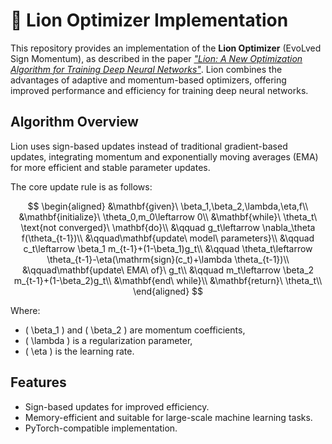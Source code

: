 # 🦁 Lion Optimizer Implementation

This repository provides an implementation of the **Lion Optimizer** (EvoLved Sign Momentum), as described in the paper [*"Lion: A New Optimization Algorithm for Training Deep Neural Networks"*](https://arxiv.org/abs/2302.06675). Lion combines the advantages of adaptive and momentum-based optimizers, offering improved performance and efficiency for training deep neural networks.

## Algorithm Overview

Lion uses sign-based updates instead of traditional gradient-based updates, integrating momentum and exponentially moving averages (EMA) for more efficient and stable parameter updates.

The core update rule is as follows:

$$
\begin{aligned}
&\mathbf{given}\ \beta_1,\beta_2,\lambda,\eta,f\\
&\mathbf{initialize}\ \theta_0,m_0\leftarrow 0\\
&\mathbf{while}\ \theta_t\ \text{not converged}\ \mathbf{do}\\
&\qquad g_t\leftarrow \nabla_\theta f(\theta_{t-1})\\
&\qquad\mathbf{update\ model\ parameters}\\
&\qquad c_t\leftarrow \beta_1 m_{t-1}+(1-\beta_1)g_t\\
&\qquad \theta_t\leftarrow \theta_{t-1}-\eta(\mathrm{sign}(c_t)+\lambda \theta_{t-1})\\
&\qquad\mathbf{update\ EMA\ of}\  g_t\\
&\qquad m_t\leftarrow \beta_2 m_{t-1}+(1-\beta_2)g_t\\
&\mathbf{end\ while}\\
&\mathbf{return}\ \theta_t\\
\end{aligned}
$$

Where:
- \( \beta_1 \) and \( \beta_2 \) are momentum coefficients,
- \( \lambda \) is a regularization parameter,
- \( \eta \) is the learning rate.

## Features
- Sign-based updates for improved efficiency.
- Memory-efficient and suitable for large-scale machine learning tasks.
- PyTorch-compatible implementation.
